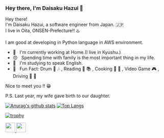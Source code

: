 ### Hey there, I'm Daisaku Hazui :wave:

Hey there! \
I'm Daisaku Hazui, a software engineer from Japan. :jp:\
I live in Oita, ONSEN-Prefecture:bangbang: :hotsprings:

I am good at developing in Python language in AWS environment.

- :house_with_garden: &nbsp; I'm currently working at Home.(I live in Kyushu.)
- :heart_eyes: &nbsp; Spending time with family is the most important thing in my life.
- :seedling: &nbsp; I'm studying to speak English.
- :star2: &nbsp; Fun Fact: Drum :drum: :notes: , Reading :book: :books: , Cooking :spaghetti: :meat_on_bone: , Video Game :video_game: , Driving :car: :mount_fuji:

Nice to meet you :bangbang: :grin:

P.S. Last year, my wife gave birth to our daughter.

[![Anurag's github stats](https://github-readme-stats.vercel.app/api?username=daisakuhazui&count_private=true&theme=great-gatsby)](https://github.com/anuraghazra/github-readme-stats)
[![Top Langs](https://github-readme-stats.vercel.app/api/top-langs/?username=daisakuhazui&layout=compact&count_private=true&theme=great-gatsby)](https://github.com/anuraghazra/github-readme-stats)

[![trophy](https://github-profile-trophy.vercel.app/?username=daisakuhazui&theme=onedark)](https://github.com/ryo-ma/github-profile-trophy)

<p align="left">
  <a href="http://qiita.com/hz1_d">
    <img height="30" src="https://qiita-badge.apiapi.app/s/hz1_d/posts.svg" />
  </a>
  <//qiita.com/ryota21">
    <img height="30" src="https://qiita-badge.apiapi.app/s/hz1_d/contributions.svg" />
  </a>
</p>

